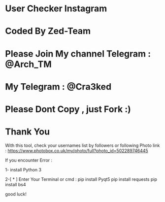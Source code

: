 # User Checker Instagram
# Coded By Zed-Team
# Please Join My channel Telegram : @Arch_TM
# My Telegram : @Cra3ked
# Please Dont Copy , just Fork :)
# Thank You



With this tool, check your usernames list by followers or following
Photo link : https://www.photobox.co.uk/my/photo/full?photo_id=502289746445

If you encounter Error : 

  1- install Python 3
  
  2-[ * ] Enter Your Terminal or cmd : 
    pip install Pyqt5
    pip install requests
    pip install bs4


good luck!
